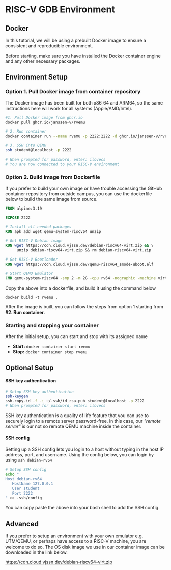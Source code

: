 # RISC-V GDB Environment

## Docker

In this tutorial, we will be using a prebuilt Docker image to ensure a consistent and reproducible environment. 

Before starting, make sure you have installed the Docker container engine and any other necessary packages. 

## Environment Setup

### Option 1. Pull Docker image from container repository

The Docker image has been built for both x86_64 and ARM64, so the same instructions here will work for all systems (Apple/AMD/Intel).

```bash
#1. Pull Docker image from ghcr.io
docker pull ghcr.io/janssen-v/rvemu

# 2. Run container
docker container run --name rvemu -p 2222:2222 -d ghcr.io/janssen-v/rvemu

# 3. SSH into QEMU
ssh student@localhost -p 2222

# When prompted for password, enter: ilovecs
# You are now connected to your RISC-V environment
```

### Option 2. Build image from Dockerfile

If you prefer to build your own image or have trouble accessing the GitHub container repository from outside campus, you can use the dockerfile below to build the same image from source.

```dockerfile
FROM alpine:3.19

EXPOSE 2222

# Install all needed packages
RUN apk add wget qemu-system-riscv64 unzip

# Get RISC-V Debian image
RUN wget https://cdn.cloud.vjssn.dev/debian-riscv64-virt.zip && \ 
	 unzip debian-riscv64-virt.zip && rm debian-riscv64-virt.zip

# Get RISC-V Bootloader
RUN wget https://cdn.cloud.vjssn.dev/qemu-riscv64_smode-uboot.elf

# Start QEMU Emulator
CMD qemu-system-riscv64 -smp 2 -m 2G -cpu rv64 -nographic -machine virt -kernel qemu-riscv64_smode-uboot.elf -device virtio-blk-device,drive=hd -drive file=dqib_riscv64-virt/image.qcow2,if=none,id=hd -device virtio-net-device,netdev=net -netdev user,id=net,hostfwd=tcp::2222-:22 -object rng-random,filename=/dev/urandom,id=rng -device virtio-rng-device,rng=rng -append "root=LABEL=rootfs console=ttyS0"

```

Copy the above into a dockerfile, and build it using the command below

`docker build -t rvemu .`

After the image is built, you can follow the steps from option 1 starting from **#2. Run container**.

### Starting and stopping your container

After the initial setup, you can start and stop with its assigned name

- **Start:** `docker container start rvemu`
- **Stop:** `docker container stop rvemu`

## Optional Setup

#### SSH key authentication

```bash
# Setup SSH key authentication
ssh-keygen
ssh-copy-id -f -i ~/.ssh/id_rsa.pub student@localhost -p 2222
# When prompted for password, enter: ilovecs
```

SSH key authentication is a quality of life feature that you can use to securely login to a remote server password-free. In this case, our *"remote server"* is our not so remote QEMU machine inside the container.

#### SSH config

Setting up a SSH config lets you login to a host without typing in the host IP address, port, and username. Using the config below, you can login by using `ssh debian-rv64`

```bash
# Setup SSH config
echo "
Host debian-rv64
   HostName 127.0.0.1
   User student
   Port 2222
" >> .ssh/config
```

You can copy paste the above into your bash shell to add the SSH config.

## Advanced

If you prefer to setup an environment with your own emulator e.g. UTM/QEMU, or perhaps have access to a RISC-V machine, you are welcome to do so. The OS disk image we use in our container image can be downloaded in the link below.

https://cdn.cloud.vjssn.dev/debian-riscv64-virt.zip
